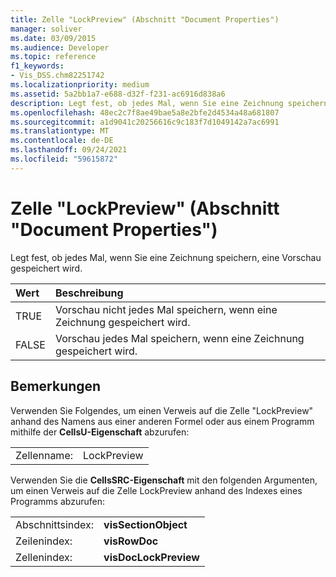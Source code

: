 ```yaml
---
title: Zelle "LockPreview" (Abschnitt "Document Properties")
manager: soliver
ms.date: 03/09/2015
ms.audience: Developer
ms.topic: reference
f1_keywords:
- Vis_DSS.chm82251742
ms.localizationpriority: medium
ms.assetid: 5a2bb1a7-e688-d32f-f231-ac6916d838a6
description: Legt fest, ob jedes Mal, wenn Sie eine Zeichnung speichern, eine Vorschau gespeichert wird.
ms.openlocfilehash: 48ec2c7f8ae49bae5a8e2bfe2d4534a48a681807
ms.sourcegitcommit: a1d9041c20256616c9c183f7d1049142a7ac6991
ms.translationtype: MT
ms.contentlocale: de-DE
ms.lasthandoff: 09/24/2021
ms.locfileid: "59615872"
---
```

# <a name="lockpreview-cell-document-properties-section"></a>Zelle "LockPreview" (Abschnitt "Document Properties")

Legt fest, ob jedes Mal, wenn Sie eine Zeichnung speichern, eine Vorschau gespeichert wird.
  
|**Wert**|**Beschreibung**|
|:-----|:-----|
| TRUE  <br/> | Vorschau nicht jedes Mal speichern, wenn eine Zeichnung gespeichert wird.  <br/> |
| FALSE  <br/> | Vorschau jedes Mal speichern, wenn eine Zeichnung gespeichert wird.  <br/> |
   
## <a name="remarks"></a>Bemerkungen

Verwenden Sie Folgendes, um einen Verweis auf die Zelle "LockPreview" anhand des Namens aus einer anderen Formel oder aus einem Programm mithilfe der **CellsU-Eigenschaft** abzurufen: 
  
|||
|:-----|:-----|
| Zellenname:  <br/> | LockPreview  <br/> |
   
Verwenden Sie die **CellsSRC-Eigenschaft** mit den folgenden Argumenten, um einen Verweis auf die Zelle LockPreview anhand des Indexes eines Programms abzurufen: 
  
|||
|:-----|:-----|
| Abschnittsindex:  <br/> |**visSectionObject** <br/> |
| Zeilenindex:  <br/> |**visRowDoc** <br/> |
| Zellenindex:  <br/> |**visDocLockPreview** <br/> |
   

